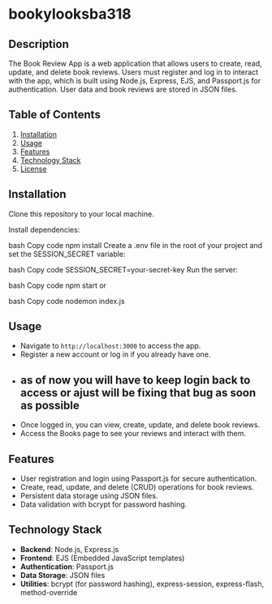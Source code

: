 # bookylooksba318

## Description

The Book Review App is a web application that allows users to create, read, update, and delete book reviews. Users must register and log in to interact with the app, which is built using Node.js, Express, EJS, and Passport.js for authentication. User data and book reviews are stored in JSON files.

## Table of Contents

1. [Installation](#installation)
2. [Usage](#usage)
3. [Features](#features)
4. [Technology Stack](#technology-stack)
5. [License](#license)

## Installation

Clone this repository to your local machine.

Install dependencies:

bash
Copy code
npm install
Create a .env file in the root of your project and set the SESSION_SECRET variable:

bash
Copy code
SESSION_SECRET=your-secret-key
Run the server:

bash
Copy code
npm start
or

bash
Copy code
nodemon index.js

## Usage

- Navigate to `http://localhost:3000` to access the app.
- Register a new account or log in if you already have one.
- ## as of now you will have to keep login back to access or ajust will be fixing that bug as soon as possible
- Once logged in, you can view, create, update, and delete book reviews.
- Access the Books page to see your reviews and interact with them.

## Features

- User registration and login using Passport.js for secure authentication.
- Create, read, update, and delete (CRUD) operations for book reviews.
- Persistent data storage using JSON files.
- Data validation with bcrypt for password hashing.

## Technology Stack

- **Backend**: Node.js, Express.js
- **Frontend**: EJS (Embedded JavaScript templates)
- **Authentication**: Passport.js
- **Data Storage**: JSON files
- **Utilities**: bcrypt (for password hashing), express-session, express-flash, method-override

